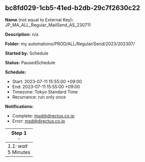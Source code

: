 ## bc8fd029-1cb5-41ed-b2db-29c7f2630c22

**Name** (not equal to External Key)**:** JP_MA_ALL_Regular_MailSend_AS_230711

**Description:** n/a

**Folder:** my automations/PROD/ALL/Regular/Send/2023/202307/

**Started by:** Schedule

**Status:** PausedSchedule

**Schedule:**

* Start: 2023-07-11 15:55:00 +09:00
* End: 2023-07-11 15:55:00 +09:00
* Timezone: Tokyo Standard Time
* Recurrance: run only once

**Notifications:**

* Complete: msd@directus.co.jp
* Error: msd@directus.co.jp

| Step 1<br>_<small>-</small>_ |
| --- |
| _1.1: wait_<br>5 Minutes |
